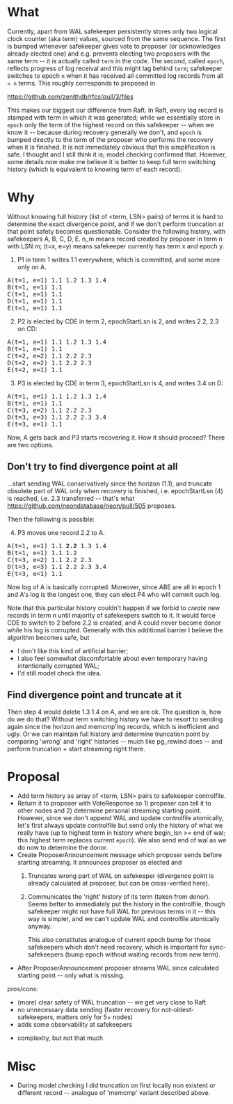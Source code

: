 # What

Currently, apart from WAL safekeeper persistently stores only two logical clock
counter (aka term) values, sourced from the same sequence. The first is bumped
whenever safekeeper gives vote to proposer (or acknowledges already elected one)
and e.g. prevents electing two proposers with the same term -- it is actually
called `term` in the code. The second, called `epoch`, reflects progress of log
receival and this might lag behind `term`; safekeeper switches to epoch `n` when
it has received all committed log records from all `< n` terms. This roughly
corresponds to proposed in

https://github.com/zenithdb/rfcs/pull/3/files


This makes our biggest our difference from Raft. In Raft, every log record is
stamped with term in which it was generated; while we essentially store in
`epoch` only the term of the highest record on this safekeeper -- when we know
it -- because during recovery generally we don't, and `epoch` is bumped directly
to the term of the proposer who performs the recovery when it is finished. It is
not immediately obvious that this simplification is safe. I thought and I still
think it is; model checking confirmed that. However, some details now make me
believe it is better to keep full term switching history (which is equivalent to
knowing term of each record).

# Why

Without knowing full history (list of <term, LSN> pairs) of terms it is hard to
determine the exact divergence point, and if we don't perform truncation at that
point safety becomes questionable. Consider the following history, with
safekeepers A, B, C, D, E. n_m means record created by proposer in term n with
LSN m; (t=x, e=y) means safekeeper currently has term x and epoch y.

1) P1 in term 1 writes 1.1 everywhere, which is committed, and some more only
on A.

<pre>
A(t=1, e=1) 1.1 1.2 1.3 1.4
B(t=1, e=1) 1.1
C(t=1, e=1) 1.1
D(t=1, e=1) 1.1
E(t=1, e=1) 1.1
</pre>

2) P2 is elected by CDE in term 2, epochStartLsn is 2, and writes 2.2, 2.3 on CD:

<pre>
A(t=1, e=1) 1.1 1.2 1.3 1.4
B(t=1, e=1) 1.1
C(t=2, e=2) 1.1 2.2 2.3
D(t=2, e=2) 1.1 2.2 2.3
E(t=2, e=1) 1.1
</pre>


3) P3 is elected by CDE in term 3, epochStartLsn is 4, and writes 3.4 on D:

<pre>
A(t=1, e=1) 1.1 1.2 1.3 1.4
B(t=1, e=1) 1.1
C(t=3, e=2) 1.1 2.2 2.3
D(t=3, e=3) 1.1 2.2 2.3 3.4
E(t=3, e=1) 1.1
</pre>


Now, A gets back and P3 starts recovering it. How it should proceed? There are
two options.

## Don't try to find divergence point at all

...start sending WAL conservatively since the horizon (1.1), and truncate
obsolete part of WAL only when recovery is finished, i.e. epochStartLsn (4) is
reached, i.e. 2.3 transferred -- that's what https://github.com/neondatabase/neon/pull/505 proposes.

Then the following is possible:

4) P3 moves one record 2.2 to A.

<pre>
A(t=1, e=1) 1.1 <b>2.2</b> 1.3 1.4
B(t=1, e=1) 1.1 1.2
C(t=3, e=2) 1.1 2.2 2.3
D(t=3, e=3) 1.1 2.2 2.3 3.4
E(t=3, e=1) 1.1
</pre>

Now log of A is basically corrupted. Moreover, since ABE are all in epoch 1 and
A's log is the longest one, they can elect P4 who will commit such log.

Note that this particular history couldn't happen if we forbid to *create* new
records in term n until majority of safekeepers switch to it. It would force CDE
to switch to 2 before 2.2 is created, and A could never become donor while his
log is corrupted. Generally with this additional barrier I believe the algorithm
becomes safe, but
 - I don't like this kind of artificial barrier;
 - I also feel somewhat discomfortable about even temporary having intentionally
   corrupted WAL;
 - I'd still model check the idea.

## Find divergence point and truncate at it

Then step 4 would delete 1.3 1.4 on A, and we are ok. The question is, how do we
do that? Without term switching history we have to resort to sending again since
the horizon and memcmp'ing records, which is inefficient and ugly. Or we can
maintain full history and determine truncation point by comparing 'wrong' and
'right' histories -- much like pg_rewind does -- and perform truncation + start
streaming right there.

# Proposal

- Add term history as array of <term, LSN> pairs to safekeeper controlfile.
- Return it to proposer with VoteResponse so 1) proposer can tell it to other
  nodes and 2) determine personal streaming starting point. However, since we
  don't append WAL and update controlfile atomically, let's first always update
  controlfile but send only the history of what we really have (up to highest
  term in history where begin_lsn >= end of wal; this highest term replaces
  current `epoch`). We also send end of wal as we do now to determine the donor.
- Create ProposerAnnouncement message which proposer sends before starting
  streaming. It announces proposer as elected and
  1) Truncates wrong part of WAL on safekeeper
     (divergence point is already calculated at proposer, but can be
     cross-verified here).
  2) Communicates the 'right' history of its term (taken from donor). Seems
     better to immediately put the history in the controlfile,
	 though safekeeper might not have full WAL for previous terms in it --
	 this way is simpler, and we can't update WAL and controlfile atomically anyway.

	 This also constitutes analogue of current epoch bump for those safekeepers
     which don't need recovery, which is important for sync-safekeepers (bump
     epoch without waiting records from new term).
- After ProposerAnnouncement proposer streams WAL since calculated starting
  point -- only what is missing.


pros/cons:
+ (more) clear safety of WAL truncation -- we get very close to Raft
+ no unnecessary data sending (faster recovery for not-oldest-safekeepers, matters
   only for 5+ nodes)
+ adds some observability at safekeepers

- complexity, but not that much


# Misc

- During model checking I did truncation on first locally non existent or
  different record -- analogue of 'memcmp' variant described above.
